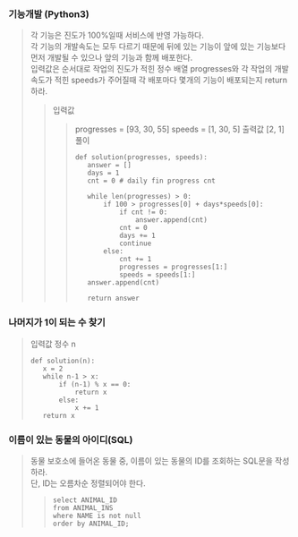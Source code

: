 ### 기능개발 (Python3)
> 각 기능은 진도가 100%일때 서비스에 반영 가능하다.  
> 각 기능의 개발속도는 모두 다르기 때문에 뒤에 있는 기능이 앞에 있는 기능보다 먼저 개발될 수 있으나 앞의 기능과 함께 배포한다.  
> 입력값은 순서대로 작업의 진도가 적힌 정수 배열 progresses와 각 작업의 개발 속도가 적힌 speeds가 주어질때 각 배포마다 몇개의 기능이 배포되는지 return 하라.  
>> 입력값
>>> progresses = [93, 30, 55]
>>> speeds = [1, 30, 5]
>> 출력값
>>> [2, 1]
>> 풀이
>>> ```python3
>>> def solution(progresses, speeds):
>>>    answer = []
>>>    days = 1
>>>    cnt = 0 # daily fin progress cnt
>>>    
>>>    while len(progresses) > 0:
>>>        if 100 > progresses[0] + days*speeds[0]:
>>>            if cnt != 0:
>>>                answer.append(cnt)
>>>            cnt = 0
>>>            days += 1
>>>            continue
>>>        else:
>>>            cnt += 1
>>>            progresses = progresses[1:]
>>>            speeds = speeds[1:]
>>>    answer.append(cnt)
>>>    
>>>    return answer
>>> ```

### 나머지가 1이 되는 수 찾기
> 입력값 정수 n
> ```python3
> def solution(n):
>    x = 2
>    while n-1 > x:
>        if (n-1) % x == 0:
>            return x
>        else:
>            x += 1
>    return x
> ```

### 이름이 있는 동물의 아이디(SQL)
> 동물 보호소에 들어온 동물 중, 이름이 있는 동물의 ID를 조회하는 SQL문을 작성하라.  
> 단, ID는 오름차순 정렬되어야 한다.
>> ```mysql
>> select ANIMAL_ID
>> from ANIMAL_INS
>> where NAME is not null
>> order by ANIMAL_ID;
>> ```
